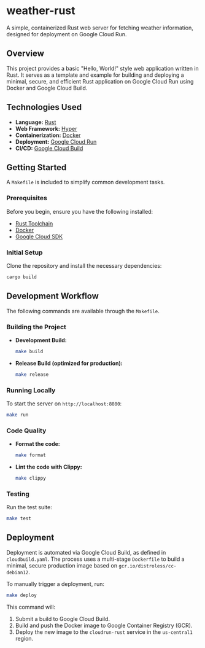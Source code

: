 # weather-rust

A simple, containerized Rust web server for fetching weather information, designed for deployment on Google Cloud Run.

## Overview

This project provides a basic "Hello, World!" style web application written in Rust. It serves as a template and example for building and deploying a minimal, secure, and efficient Rust application on Google Cloud Run using Docker and Google Cloud Build.

## Technologies Used

*   **Language:** [Rust](https://www.rust-lang.org/)
*   **Web Framework:** [Hyper](https://hyper.rs/)
*   **Containerization:** [Docker](https://www.docker.com/)
*   **Deployment:** [Google Cloud Run](https://cloud.google.com/run)
*   **CI/CD:** [Google Cloud Build](https://cloud.google.com/build)

## Getting Started

A `Makefile` is included to simplify common development tasks.

### Prerequisites

Before you begin, ensure you have the following installed:

*   [Rust Toolchain](https://www.rust-lang.org/tools/install)
*   [Docker](https://docs.docker.com/get-docker/)
*   [Google Cloud SDK](https://cloud.google.com/sdk/docs/install)

### Initial Setup

Clone the repository and install the necessary dependencies:

```bash
cargo build
```

## Development Workflow

The following commands are available through the `Makefile`.

### Building the Project

*   **Development Build:**
    ```bash
    make build
    ```
*   **Release Build (optimized for production):**
    ```bash
    make release
    ```

### Running Locally

To start the server on `http://localhost:8080`:

```bash
make run
```

### Code Quality

*   **Format the code:**
    ```bash
    make format
    ```
*   **Lint the code with Clippy:**
    ```bash
    make clippy
    ```

### Testing

Run the test suite:

```bash
make test
```

## Deployment

Deployment is automated via Google Cloud Build, as defined in `cloudbuild.yaml`. The process uses a multi-stage `Dockerfile` to build a minimal, secure production image based on `gcr.io/distroless/cc-debian12`.

To manually trigger a deployment, run:

```bash
make deploy
```

This command will:
1.  Submit a build to Google Cloud Build.
2.  Build and push the Docker image to Google Container Registry (GCR).
3.  Deploy the new image to the `cloudrun-rust` service in the `us-central1` region.
